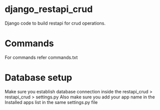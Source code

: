 # django_restapi_crud
Django code to build restapi for crud operations.
# Commands
For commands refer commands.txt
# Database setup
Make sure you establish database connection inside the restapi_crud > restapi_crud > settings.py
Also make sure you add your app name in the Installed apps list in the same settings.py file 
